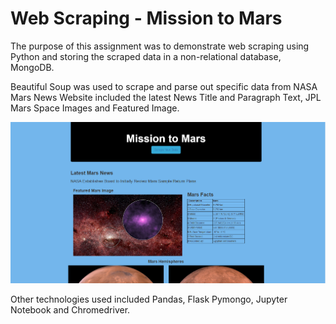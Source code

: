 
# Web Scraping - Mission to Mars

The purpose of this assignment was to demonstrate web scraping using Python and storing the scraped data in a non-relational database, MongoDB.

Beautiful Soup was used to scrape and parse out specific data from NASA Mars News Website included the latest News Title and Paragraph Text,
JPL Mars Space Images and Featured Image.


![](Missions_to_Mars/images/Capture_8.PNG)



Other technologies used included Pandas, Flask Pymongo, Jupyter Notebook and Chromedriver.


